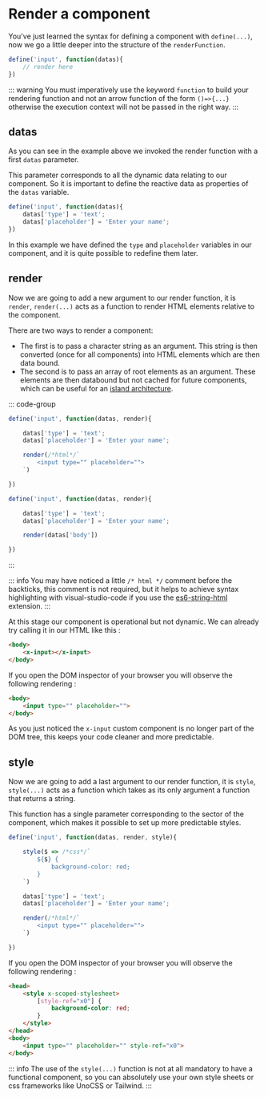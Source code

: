 # Render a component

You've just learned the syntax for defining a component with `define(...)`, now we go a little deeper into the structure of the `renderFunction`.

```js
define('input', function(datas){
    // render here
})
```

::: warning
You must imperatively use the keyword `function` to build your rendering function and not an arrow function of the form `()=>{...}` otherwise the execution context will not be passed in the right way.
:::

## datas

As you can see in the example above we invoked the render function with a first `datas` parameter.

This parameter corresponds to all the dynamic data relating to our component. So it is important to define the reactive data as properties of the `datas` variable.

```js
define('input', function(datas){
    datas['type'] = 'text';
    datas['placeholder'] = 'Enter your name';
})
```

In this example we have defined the `type` and `placeholder` variables in our component, and it is quite possible to redefine them later.

## render

Now we are going to add a new argument to our render function, it is `render`, `render(...)` acts as a function to render HTML elements relative to the component.

There are two ways to render a component:
- The first is to pass a character string as an argument. This string is then converted (once for all components) into HTML elements which are then data bound.
- The second is to pass an array of root elements as an argument. These elements are then databound but not cached for future components, which can be useful for an [island architecture](https://www.patterns.dev/posts/islands-architecture).

::: code-group
```js [string.js]
define('input', function(datas, render){

    datas['type'] = 'text';
    datas['placeholder'] = 'Enter your name';

    render(/*html*/`
        <input type="" placeholder="">
    `)

})
```
```js [islands.js]
define('input', function(datas, render){

    datas['type'] = 'text';
    datas['placeholder'] = 'Enter your name';

    render(datas['body'])

})
```
:::

::: info
You may have noticed a little `/* html */` comment before the backticks, this comment is not required, but it helps to achieve syntax highlighting with visual-studio-code if you use the [es6-string-html](https://marketplace.visualstudio.com/items?itemName=Tobermory.es6-string-html) extension.
:::

At this stage our component is operational but not dynamic. We can already try calling it in our HTML like this :
```html [index.html]
<body>
    <x-input></x-input>
</body>
```

If you open the DOM inspector of your browser you will observe the following rendering :
```html [dom inspector]
<body>
    <input type="" placeholder="">
</body>
```

As you just noticed the `x-input` custom component is no longer part of the DOM tree, this keeps your code cleaner and more predictable.

## style

Now we are going to add a last argument to our render function, it is `style`, `style(...)` acts as a function which takes as its only argument a function that returns a string.

This function has a single parameter corresponding to the sector of the component, which makes it possible to set up more predictable styles.

```js
define('input', function(datas, render, style){

    style($ => /*css*/`
        ${$} {
            background-color: red;
        }
    `)

    datas['type'] = 'text';
    datas['placeholder'] = 'Enter your name';

    render(/*html*/`
        <input type="" placeholder="">
    `)

})
```

If you open the DOM inspector of your browser you will observe the following rendering :
```html [dom inspector]
<head>
    <style x-scoped-stylesheet>
        [style-ref="x0"] {
            background-color: red;
        }
    </style>
</head>
<body>
    <input type="" placeholder="" style-ref="x0">
</body>
```

::: info
The use of the `style(...)` function is not at all mandatory to have a functional component, so you can absolutely use your own style sheets or css frameworks like UnoCSS or Tailwind.
:::
